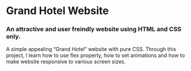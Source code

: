 # Grand Hotel Website
### An attractive and user freindly website using HTML and CSS only.
A simple appealing “Grand Hotel” website with pure CSS.
Through this project, I learn how to use flex property, how
to set animations and how to make website responsive to
various screen sizes.
